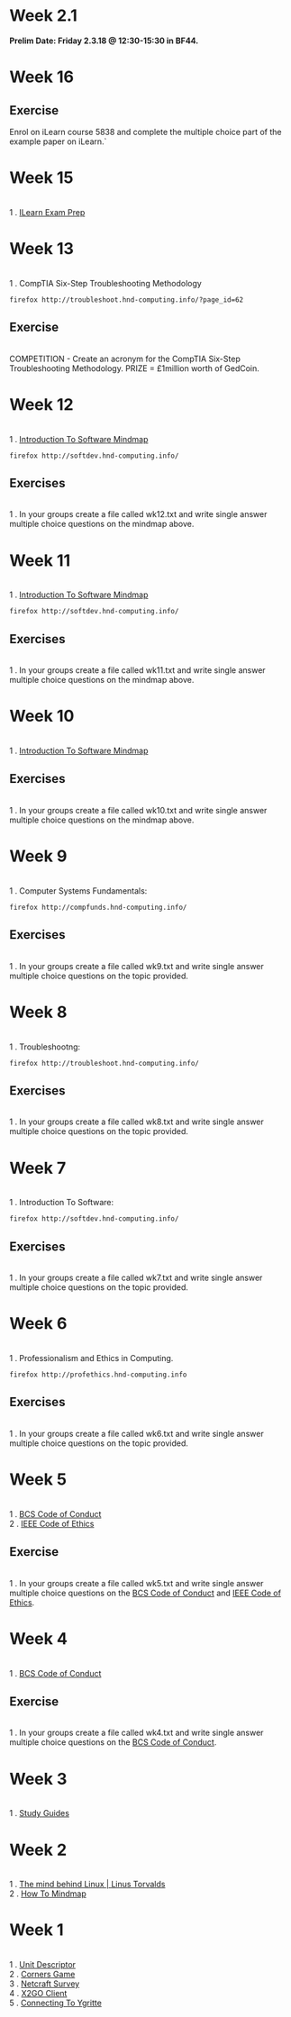 # Week 2.1

**Prelim Date: Friday 2.3.18 @ 12:30-15:30 in BF44.**

# Week 16

## Exercise

Enrol on iLearn course 5838 and complete the multiple choice part of the example paper on iLearn.`

# Week 15
<br>1 . [ILearn Exam Prep](http://ilearn.fife.ac.uk/course/view.php?id=312)

# Week 13 
<br>1 . CompTIA Six-Step Troubleshooting Methodology

```
firefox http://troubleshoot.hnd-computing.info/?page_id=62
```
## Exercise
<br>COMPETITION - Create an acronym for the CompTIA Six-Step Troubleshooting Methodology. PRIZE = £1million worth of GedCoin.

# Week 12

<br>1 . [Introduction To Software Mindmap](https://drive.google.com/open?id=0B-CFaefA1v4RRDRiZjRDSVhMQk0)
```
firefox http://softdev.hnd-computing.info/
```
## Exercises
<br>1 . In your groups create a file called wk12.txt and write single answer multiple choice questions on the mindmap above.

# Week 11

<br>1 . [Introduction To Software Mindmap](https://drive.google.com/open?id=0B-CFaefA1v4RRDRiZjRDSVhMQk0)
```
firefox http://softdev.hnd-computing.info/
```

## Exercises
<br>1 . In your groups create a file called wk11.txt and write single answer multiple choice questions on the mindmap above.

# Week 10

<br>1 . [Introduction To Software Mindmap](https://drive.google.com/open?id=0B-CFaefA1v4RRDRiZjRDSVhMQk0)

## Exercises
<br>1 . In your groups create a file called wk10.txt and write single answer multiple choice questions on the mindmap above.

# Week 9

<br>1 . Computer Systems Fundamentals:
```
firefox http://compfunds.hnd-computing.info/
```
## Exercises
<br>1 . In your groups create a file called wk9.txt and write single answer multiple choice questions on the topic provided.

# Week 8

<br>1 . Troubleshootng:
```
firefox http://troubleshoot.hnd-computing.info/
```
## Exercises
<br>1 . In your groups create a file called wk8.txt and write single answer multiple choice questions on the topic provided.

# Week 7

<br>1 . Introduction To Software:
```
firefox http://softdev.hnd-computing.info/
```
## Exercises
<br>1 . In your groups create a file called wk7.txt and write single answer multiple choice questions on the topic provided.

# Week 6

<br>1 . Professionalism and Ethics in Computing. 
```
firefox http://profethics.hnd-computing.info
```

## Exercises
<br>1 . In your groups create a file called wk6.txt and write single answer multiple choice questions on the topic provided.

# Week 5
<br>1 . [BCS Code of Conduct](http://www.bcs.org/category/6030)
<br>2 . [IEEE Code of Ethics](http://www.ieee.org/about/corporate/governance/p7-8.html)
## Exercise
<br>1 . In your groups create a file called wk5.txt and write single answer multiple choice questions on the [BCS Code of Conduct](http://www.bcs.org/category/6030) and [IEEE Code of Ethics](http://www.ieee.org/about/corporate/governance/p7-8.html).  

# Week 4
<br>1 . [BCS Code of Conduct](http://www.bcs.org/category/6030)

## Exercise
<br>1 . In your groups create a file called wk4.txt and write single answer multiple choice questions on the [BCS Code of Conduct](http://www.bcs.org/category/6030).  

# Week 3
<br>1 . [Study Guides](http://www.studygs.net/)

# Week 2
<br> 1 . [The mind behind Linux | Linus Torvalds](https://www.youtube.com/watch?v=o8NPllzkFhE)
<br> 2 . [How To Mindmap](https://www.youtube.com/watch?v=u5Y4pIsXTV0)

# Week 1 
<br> 1 . [Unit Descriptor](https://www.sqa.org.uk/files/hn/H1J834.pdf)
<br> 2 . [Corners Game](https://docs.google.com/document/d/1f8YCnRpKR5dgO-aP77ZXJg5SU6BWLMkiLsc99n1WZe4/pub)
<br> 3 . [Netcraft Survey](http://news.netcraft.com/archives/2015/10/16/october-2015-web-server-survey.html)
<br> 4 . [X2GO Client](https://drive.google.com/file/d/0B-CFaefA1v4RVWN5eFRlSV9YbVU/view?usp=sharing)
<br> 5 . [Connecting To Ygritte](https://docs.google.com/document/d/1wV6XGhOPlpwCMElZAqlH83YYXo_PpdNNdVMN6Toh3mw/pub)
